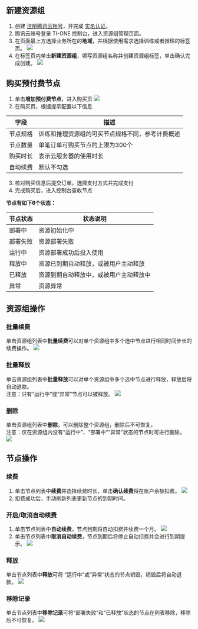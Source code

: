 ## 新建资源组

1. 创建 [注册腾讯云账号](https://cloud.tencent.com/document/product/378/17985)，并完成 [实名认证](https://cloud.tencent.com/document/product/378/3629)。
2. 腾讯云账号登录 TI-ONE 控制台，进入资源组管理页面。
3. 在页面最上方选择业务所在的**地域**，并根据使用需求选择训练或者推理的标签页。
![](https://qcloudimg.tencent-cloud.cn/raw/c7dee718c6aa598bc2970eaa6a333a3a.png)
4. 在标签页内单击**新建资源组**，填写资源组名称并创建资源组标签，单击确认完成创建。
![](https://qcloudimg.tencent-cloud.cn/raw/c6dda5f3b6f4dc9a223d9d72b85f72b0.png)

## 购买预付费节点

1. 单击**增加预付费节点**，进入购买页
![](https://qcloudimg.tencent-cloud.cn/raw/ce6833de7bab7b30560b1a73d0d1feeb.png)
2. 在购买页，根据提示配置以下信息

|**字段**	|**描述**|
|---------|---------|
|节点规格	|训练和推理资源组的可买节点规格不同，参考计费概述|
节点数量|	单笔订单可购买节点的上限为300个
购买时长|	表示云服务器的使用时长
自动续费|	默认不勾选

3. 核对购买信息后提交订单，选择支付方式并完成支付
4. 完成购买后，进入控制台查收节点

**节点有如下6个状态：**

| **节点状态** | **状态说明**  | 
|-----|-----|
部署中	| 资源初始化中
部署失败| 资源部署失败
运行中	| 资源部署成功后投入使用 
释放中	| 资源已到期自动释放，或被用户主动释放 
已释放	| 资源到期自动释放中，或被用户主动释放中 
异常	| 资源异常 
			
## 资源组操作


### 批量续费
    
单击资源组列表中**批量续费**可以对单个资源组中多个选中节点进行相同时间步长的续费操作。
![](https://qcloudimg.tencent-cloud.cn/raw/8f8c024e845225287a7b40d561e2336c.png)

### 批量释放

单击资源组列表中**批量释放**可以对单个资源组中多个选中节点进行释放，释放后将自动退款。  
注意：只有“运行中”或“异常”节点可以被释放。
![](https://qcloudimg.tencent-cloud.cn/raw/176009e57a97cc723013610003ba400e.png)

### 删除
   
单击资源组列表中**删除**，可以删除整个资源组，删除后不可恢复。  
注意：仅在资源组内没有“运行中”、“部署中”“异常”状态的节点时可进行删除。
![](https://qcloudimg.tencent-cloud.cn/raw/2990348ef6d214427394187528b99d3a.png)

## 节点操作

### 续费
1. 单击节点列表中**续费**并选择续费时长，单击**确认续费**将在账户余额扣费。
![](https://qcloudimg.tencent-cloud.cn/raw/6a648eca7d4a5ff7f24bcf8f79a627fe.png)
2. 扣费成功后，手动刷新列表更新节点的到期时间。

### 开启/取消自动续费

1. 单击节点列表中**自动续费**，节点到期将自动扣费并续费一个月。
![](https://qcloudimg.tencent-cloud.cn/raw/13de0e21912016ade347b0bd0816dc9e.png)
2. 单击节点列表中**取消自动续费**，节点到期后将停止自动扣费并会进行到期提示。
![](https://qcloudimg.tencent-cloud.cn/raw/016e7d0dd41df36e6ac19364de4c644f.png)

### 释放
单击节点列表中**释放**可将 “运行中”或“异常”状态的节点销毁，销毁后将自动退款。
![](https://qcloudimg.tencent-cloud.cn/raw/7916340ebb8efa44f259714e3bc27fc4.png)	

### 移除记录  
单击节点列表中**移除记录**可将“部署失败”和“已释放”状态的节点在列表移除，移除后不可恢复。
![](https://qcloudimg.tencent-cloud.cn/raw/8da459229009f605ec06a5ac302f0015.png)
